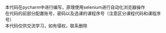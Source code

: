 本代码在pycharm中进行编写，原理使用selenium进行自动化浏览器操作<br>
在代码的前部分配置账号，密码以及选课的课程序号（注意区分课程代码和课程序号）<br>
本代码仅供交流学习，如有侵权，联系删除
